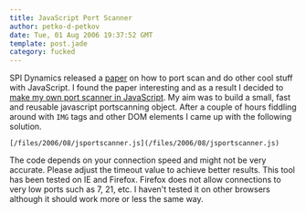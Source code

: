 ```yaml
---
title: JavaScript Port Scanner
author: petko-d-petkov
date: Tue, 01 Aug 2006 19:37:52 GMT
template: post.jade
category: fucked
---
```


SPI Dynamics released a [paper](http://www.spidynamics.com/assets/documents/JSportscan.pdf) on how to port scan and do other cool stuff with JavaScript. I found the paper interesting and as a result I decided to [make my own port scanner in JavaScript](/files/2006/08/jsportscanner.js). My aim was to build a small, fast and reusable javascript portscanning object. After a couple of hours fiddling around with `IMG` tags and other DOM elements I came up with the following solution.

    [/files/2006/08/jsportscanner.js](/files/2006/08/jsportscanner.js)

The code depends on your connection speed and might not be very accurate. Please adjust the timeout value to achieve better results. This tool has been tested on IE and Firefox. Firefox does not allow connections to very low ports such as 7, 21, etc. I haven't tested it on other browsers although it should work more or less the same way.

